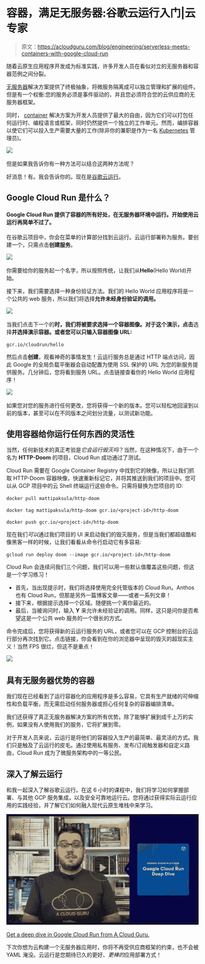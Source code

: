 # 容器，满足无服务器:谷歌云运行入门|云专家

> 原文：<https://acloudguru.com/blog/engineering/serverless-meets-containers-with-google-cloud-run>

随着云原生应用程序开发成为标准实践，许多开发人员在看似对立的无服务器和容器范例之间分裂。

[无服务器](https://acloud.guru/learn/94e427e8-ef0a-4d15-9994-75d75da1fa37)解决方案提供了终极抽象，将微服务隔离成可以独立管理和扩展的组件。但是有一个权衡:您的服务必须是事件驱动的，并且您必须符合您的云供应商的无服务器框架。

同时， [container](https://acloud.guru/learn/introduction-to-containers-and-docker) 解决方案为开发人员提供了最大的自由，因为它们可以打包任何运行时、编程语言或框架，同时仍然提供一个独立的工作单元。然而，编排容器以使它们可以投入生产需要大量的工作(除非你的兼职是作为一名 [Kubernetes](https://acloud.guru/learn/kubernetes-deep-dive) 管理员)。

![](img/befd894c49467b3f42397d023297008e.png)

但是如果我告诉你有一种方法可以结合这两种方法呢？

好消息！有。我会告诉你的。现在是[谷歌云运行](https://acloud.guru/learn/67fbd730-5b17-4423-a7a6-89637548af92)。

## Google Cloud Run 是什么？

#### Google Cloud Run 提供了容器的所有好处，在无服务器环境中运行。开始使用云运行再简单不过了。

在谷歌云项目中，你会在菜单的计算部分找到云运行。云运行部署称为服务。要创建一个，只需点击**创建服务**。

![](img/a85ccf467940fd80e98abc3900cb5c85.png)

你需要给你的服务起一个名字，所以按照传统，让我们从**Hello**(Hello World)开始。

接下来，我们需要选择一种身份验证方法。我们的 Hello World 应用程序将是一个公共的 web 服务，所以我们将选择**允许未经身份验证的调用。**

![](img/83efa9c3a09f32bc6ccf9948f90c3ca2.png)

当我们点击下一个的**时，我们将被要求选择一个容器图像。对于这个演示，点击**选择**并选择演示容器。或者您可以只输入容器图像 URL:**

`gcr.io/cloudrun/hello`

然后点击**创建**，观看神奇的事情发生！云运行服务总是通过 HTTP 端点访问，因此 Google 的全局负载平衡器会自动配置为使用 SSL 保护的 URL 为您的新服务提供服务。几分钟后，您将看到服务 URL。点击链接查看你的 Hello World 应用程序！

![](img/2d41917214b9fb75bae872d5456dc9c1.png)

如果您对您的服务进行任何更改，您将获得一个新的版本。您可以轻松地回滚到以前的版本，甚至可以在不同版本之间划分流量，以测试新功能。

## **使用容器给你运行任何东西的灵活性**

当然，任何新技术的真正考验是*它会运行毁灭吗*？当然，在这种情况下，由于一个名为 **HTTP-Doom** 的项目，Cloud Run 成功通过了测试。

Cloud Run 需要在 Google Container Registry 中找到它的映像，所以让我们抓取 HTTP-Doom 容器映像，快速重新标记它，并将其推送到我们的项目中。您可以从 GCP 项目中的云 Shell 终端运行这些命令。只需将<project-id>替换为您项目的 ID:</project-id>

`docker pull mattipaksula/http-doom`

`docker tag mattipaksula/http-doom gcr.io/<project-id>/http-doom`

`docker push gcr.io/<project-id>/http-doom`

现在我们*可以*通过我们项目的 UI 来启动我们的毁灭服务，但是当我们都超级酷和像黑客一样的时候，让我们看看从命令行启动它有多容易:

`gcloud run deploy doom --image gcr.io/<project-id>/http-doom`

Cloud Run 会连续问我们三个问题，我们可以用一些默认值覆盖这些问题，但这是一个学习练习！

*   首先，当出现提示时，我们将选择使用完全托管版本的 Cloud Run。Anthos 也有 Cloud Run，但那是另外一篇博客文章——或者一系列文章！
*   接下来，根据提示选择一个区域。随便挑一个离你最近的。
*   最后，当被询问时，输入 **Y** 来允许未经验证的调用。同样，这只是问你是否希望这是一个公共 web 服务的一个很长的方式。

命令完成后，您将获得新的云运行服务的 URL，或者您可以在 GCP 控制台的云运行部分再次找到它。点击链接，你会看到在你的浏览器中呈现的毁灭的超现实主义！当然 FPS 很烂，但这不是重点！

![](img/fbbb1e2c4615701568bf886e7a3e5fae.png)

## **具有无服务器优势的容器**

我们现在已经看到了运行容器化的应用程序是多么容易，它具有生产就绪的可伸缩性和负载平衡，而无需启动任何服务器或担心任何复杂的容器编排清单。

我们还获得了真正无服务器解决方案的所有优势。除了能够扩展到成千上万的实例，如果没有人使用我们的服务，它将扩展到零。

对于开发人员来说，云运行是将他们的容器投入生产的最简单、最灵活的方式。我们只是触及了云运行的皮毛。通过使用私有服务、发布/订阅触发器和自定义路由，Cloud Run 成为了微服务架构中的一等公民。

## **深入了解云运行**

和我一起深入了解谷歌云运行。在这 6 小时的课程中，我们将学习如何掌握部署、与其他 GCP 服务集成，以及安全可靠地运行云。您将通过获得实际云运行应用的实践经验，并了解它们如何融入现代云原生堆栈中来学习。

[![](img/d9ee008718d16761d3086e87197cccd1.png)](https://acloud.guru/learn/67fbd730-5b17-4423-a7a6-89637548af92)

[Get a deep dive in Google Cloud Run from A Cloud Guru.](https://acloud.guru/learn/67fbd730-5b17-4423-a7a6-89637548af92)

下次你想为云构建一个无服务器应用时，你将不再受供应商框架的约束，也不会被 YAML 淹没。云运行是您期待已久的更好、*更棒的*应用部署方式！